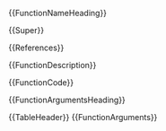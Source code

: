 {{FunctionNameHeading}}

{{Super}}

{{References}}


{{FunctionDescription}}

{{FunctionCode}}


{{FunctionArgumentsHeading}}

{{TableHeader}}
{{FunctionArguments}}
